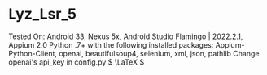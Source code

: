 # Lyz_Lsr_5
Tested On: Android 33, Nexus 5x, Android Studio Flamingo | 2022.2.1, Appium 2.0
Python .7+ with the following installed packages: Appium-Python-Client, openai, beautifulsoup4, selenium, xml, json, pathlib
Change openai's api_key in config.py
$
\LaTeX
$
